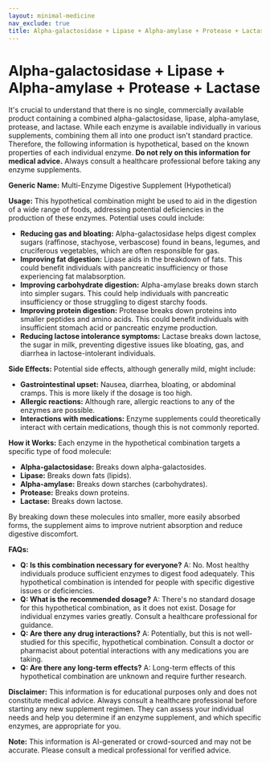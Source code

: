 ```yaml
---
layout: minimal-medicine
nav_exclude: true
title: Alpha-galactosidase + Lipase + Alpha-amylase + Protease + Lactase
---
```


# Alpha-galactosidase + Lipase + Alpha-amylase + Protease + Lactase

It's crucial to understand that there is no single, commercially available product containing a combined alpha-galactosidase, lipase, alpha-amylase, protease, and lactase.  While each enzyme is available individually in various supplements, combining them all into one product isn't standard practice.  Therefore, the following information is hypothetical, based on the known properties of each individual enzyme.  **Do not rely on this information for medical advice.** Always consult a healthcare professional before taking any enzyme supplements.


**Generic Name:**  Multi-Enzyme Digestive Supplement (Hypothetical)


**Usage:**  This hypothetical combination might be used to aid in the digestion of a wide range of foods, addressing potential deficiencies in the production of these enzymes.  Potential uses could include:

* **Reducing gas and bloating:** Alpha-galactosidase helps digest complex sugars (raffinose, stachyose, verbascose) found in beans, legumes, and cruciferous vegetables, which are often responsible for gas.
* **Improving fat digestion:** Lipase aids in the breakdown of fats.  This could benefit individuals with pancreatic insufficiency or those experiencing fat malabsorption.
* **Improving carbohydrate digestion:** Alpha-amylase breaks down starch into simpler sugars.  This could help individuals with pancreatic insufficiency or those struggling to digest starchy foods.
* **Improving protein digestion:** Protease breaks down proteins into smaller peptides and amino acids.  This could benefit individuals with insufficient stomach acid or pancreatic enzyme production.
* **Reducing lactose intolerance symptoms:** Lactase breaks down lactose, the sugar in milk, preventing digestive issues like bloating, gas, and diarrhea in lactose-intolerant individuals.


**Side Effects:**  Potential side effects, although generally mild, might include:

* **Gastrointestinal upset:** Nausea, diarrhea, bloating, or abdominal cramps. This is more likely if the dosage is too high.
* **Allergic reactions:** Although rare, allergic reactions to any of the enzymes are possible.
* **Interactions with medications:**  Enzyme supplements could theoretically interact with certain medications, though this is not commonly reported.


**How it Works:** Each enzyme in the hypothetical combination targets a specific type of food molecule:

* **Alpha-galactosidase:** Breaks down alpha-galactosides.
* **Lipase:** Breaks down fats (lipids).
* **Alpha-amylase:** Breaks down starches (carbohydrates).
* **Protease:** Breaks down proteins.
* **Lactase:** Breaks down lactose.

By breaking down these molecules into smaller, more easily absorbed forms, the supplement aims to improve nutrient absorption and reduce digestive discomfort.


**FAQs:**

* **Q: Is this combination necessary for everyone?**  A: No.  Most healthy individuals produce sufficient enzymes to digest food adequately. This hypothetical combination is intended for people with specific digestive issues or deficiencies.
* **Q: What is the recommended dosage?** A:  There's no standard dosage for this hypothetical combination, as it does not exist. Dosage for individual enzymes varies greatly.  Consult a healthcare professional for guidance.
* **Q: Are there any drug interactions?** A:  Potentially, but this is not well-studied for this specific, hypothetical combination. Consult a doctor or pharmacist about potential interactions with any medications you are taking.
* **Q:  Are there any long-term effects?** A: Long-term effects of this hypothetical combination are unknown and require further research.


**Disclaimer:** This information is for educational purposes only and does not constitute medical advice.  Always consult a healthcare professional before starting any new supplement regimen.  They can assess your individual needs and help you determine if an enzyme supplement, and which specific enzymes, are appropriate for you.


**Note:** This information is AI-generated or crowd-sourced and may not be accurate. Please consult a medical professional for verified advice.